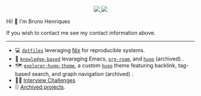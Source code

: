 <p align="center">
  <a href="https://github.com/bphenriques/curriculum-vitae/releases/latest/download/bruno-henriques-cv.pdf">
    <img src="https://img.shields.io/static/v1?style=flat-square&label=%F0%9F%91%A4&color=8ac8db&labelColor=8ac8db&message=Resume">
  </a>
  <a href="https://www.linkedin.com/in/bphenriques">
    <img src="https://img.shields.io/static/v1?style=flat-square&label=&logo=LinkedIn&color=blue&logoColor=white&labelColor=blue&message=bphenriques">
  </a>
</p>

Hi! 👋 I'm Bruno Henriques

If you wish to contact me see my contact information above.

---

- 💻 [`dotfiles`](https://github.com/bphenriques/dotfiles) leveraging [Nix](https://nixos.org/) for reproducible systems.
- 🧠 [`knowledge-based`](https://github.com/bphenriques/knowledge-base) levaraging Emacs, [`org-roam`](https://github.com/org-roam/org-roam), and [`hugo`](https://gohugo.io/) (archived) .
- 🗺️ [`explorer-hugo-theme`](https://github.com/bphenriques/explorer-hugo-theme), a custom [`hugo`](https://gohugo.io/) theme featuring backlink, tag-based search, and graph navigation (archived) .
- 👨‍💻 [Interview Challenges](https://github.com/bphenriques?tab=repositories&q=interview&type=&language=&sort=)
- 🗄️ [Archived projects](https://github.com/organizations/bphenriques-archive).
